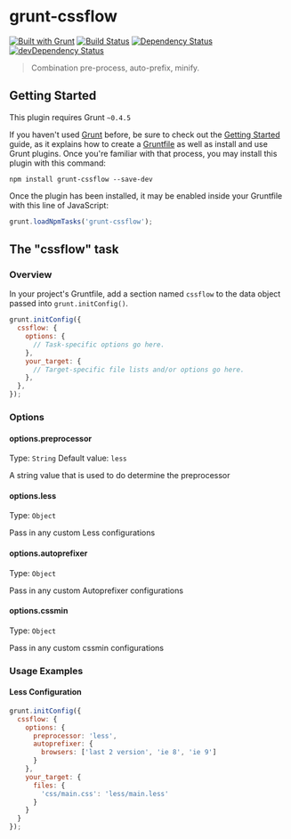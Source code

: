 # grunt-cssflow

[![Built with Grunt](https://cdn.gruntjs.com/builtwith.png)](http://gruntjs.com/)
[![Build Status](https://travis-ci.org/jobayerarman/grunt-cssflow.svg?branch=build-test)](https://travis-ci.org/jobayerarman/grunt-cssflow)
[![Dependency Status](https://david-dm.org/allanhortle/grunt-cssflow.svg)](https://david-dm.org/allanhortle/grunt-cssflow)
[![devDependency Status](https://david-dm.org/allanhortle/grunt-cssflow/dev-status.svg)](https://david-dm.org/allanhortle/grunt-cssflow#info=devDependencies)

> Combination pre-process, auto-prefix, minify.

## Getting Started
This plugin requires Grunt `~0.4.5`

If you haven't used [Grunt](http://gruntjs.com/) before, be sure to check out the [Getting Started](http://gruntjs.com/getting-started) guide, as it explains how to create a [Gruntfile](http://gruntjs.com/sample-gruntfile) as well as install and use Grunt plugins. Once you're familiar with that process, you may install this plugin with this command:

```shell
npm install grunt-cssflow --save-dev
```

Once the plugin has been installed, it may be enabled inside your Gruntfile with this line of JavaScript:

```js
grunt.loadNpmTasks('grunt-cssflow');
```

## The "cssflow" task

### Overview
In your project's Gruntfile, add a section named `cssflow` to the data object passed into `grunt.initConfig()`.

```js
grunt.initConfig({
  cssflow: {
    options: {
      // Task-specific options go here.
    },
    your_target: {
      // Target-specific file lists and/or options go here.
    },
  },
});
```

### Options

#### options.preprocessor
Type: `String`
Default value: `less`

A string value that is used to do determine the preprocessor

#### options.less
Type: `Object`

Pass in any custom Less configurations

#### options.autoprefixer
Type: `Object`

Pass in any custom Autoprefixer configurations

#### options.cssmin
Type: `Object`

Pass in any custom cssmin configurations


### Usage Examples

#### Less Configuration
```js
grunt.initConfig({
  cssflow: {
    options: {
      preprocessor: 'less',
      autoprefixer: {
        browsers: ['last 2 version', 'ie 8', 'ie 9']
      }
    },
    your_target: {
      files: {
        'css/main.css': 'less/main.less'
      }
    }
  }
});
```

